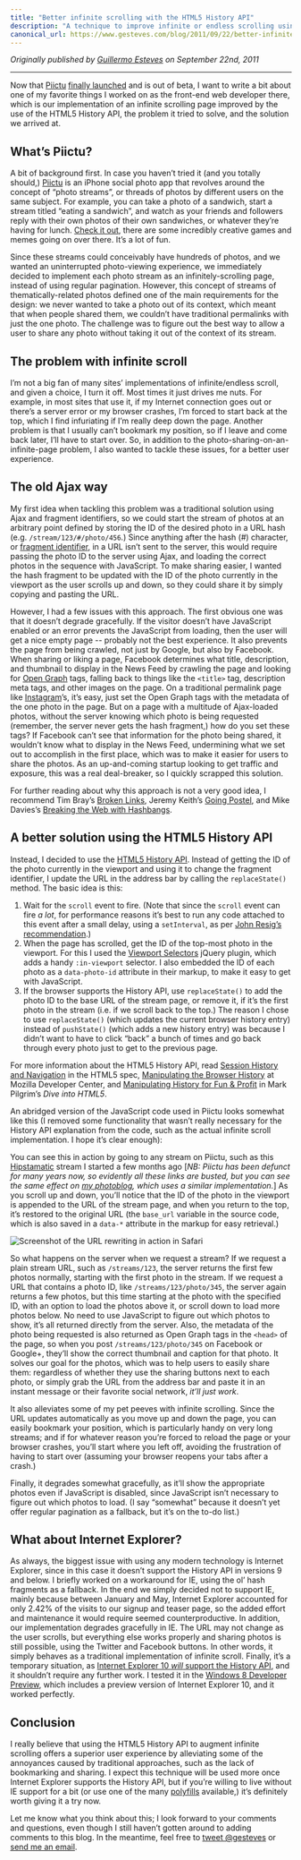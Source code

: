 ```yaml
---
title: "Better infinite scrolling with the HTML5 History API"
description: "A technique to improve infinite or endless scrolling using the HTML5 History API."
canonical_url: https://www.gesteves.com/blog/2011/09/22/better-infinite-scrolling-with-the-html5-history-api/
---
```


_Originally published by [Guillermo Esteves](https://www.gesteves.com) on September 22nd, 2011_

***

Now that [Piictu][piictu] [finally launched][tc] and is out of beta, I want to write a bit about one of my favorite things I worked on as the front-end web developer there, which is our implementation of an infinite scrolling page improved by the use of the <abbr>HTML5</abbr> History <abbr>API</abbr>, the problem it tried to solve, and the solution we arrived at.

[tc]: http://techcrunch.com/2011/09/22/piictu-launches-grabs-seed-funding-to-grow-its-game-ified-photo-sharing-app/

## What’s Piictu?

A bit of background first. In case you haven’t tried it (and you totally should,) [Piictu][piictu] is an iPhone social photo app that revolves around the concept of “photo streams”, or threads of photos by different users on the same subject. For example, you can take a photo of a sandwich, start a stream titled “eating a sandwich”, and watch as your friends and followers reply with their own photos of their own sandwiches, or whatever they’re having for lunch. [Check it out][appstore], there are some incredibly creative games and memes going on over there. It’s a lot of fun.

[piictu]: http://piictu.com
[appstore]: http://itunes.apple.com/us/app/piictu/id439888569?mt=8&ls=1

Since these streams could conceivably have hundreds of photos, and we wanted an uninterrupted photo-viewing experience, we immediately decided to implement each photo stream as an infinitely-scrolling page, instead of using regular pagination. However, this concept of streams of thematically-related photos defined one of the main requirements for the design: we never wanted to take a photo out of its context, which meant that when people shared them, we couldn’t have traditional permalinks with just the one photo. The challenge was to figure out the best way to allow a user to share any photo without taking it out of the context of its stream.

## The problem with infinite scroll

I’m not a big fan of many sites’ implementations of infinite/endless scroll, and given a choice, I turn it off. Most times it just drives me nuts. For example, in most sites that use it, if my Internet connection goes out or there’s a server error or my browser crashes, I’m forced to start back at the top, which I find infuriating if I’m really deep down the page. Another problem is that I usually can’t bookmark my position, so if I leave and come back later, I’ll have to start over. So, in addition to the photo-sharing-on-an-infinite-page problem, I also wanted to tackle these issues, for a better user experience.

## The old Ajax way

My first idea when tackling this problem was a traditional solution using Ajax and fragment identifiers, so we could start the stream of photos at an arbitrary point defined by storing the ID of the desired photo in a <abbr>URL</abbr> hash (e.g. `/stream/123/#/photo/456`.) Since anything after the hash (#) character, or [fragment identifier][hash], in a <abbr>URL</abbr> isn’t sent to the server, this would require passing the photo ID to the server using Ajax, and loading the correct photos in the sequence with JavaScript. To make sharing easier, I wanted the hash fragment to be updated with the ID of the photo currently in the viewport as the user scrolls up and down, so they could share it by simply copying and pasting the <abbr>URL</abbr>.

[hash]: http://en.wikipedia.org/wiki/Fragment_identifier

However, I had a few issues with this approach. The first obvious one was that it doesn’t degrade gracefully. If the visitor doesn’t have JavaScript enabled or an error prevents the JavaScript from loading, then the user will get a nice empty page -- probably not the best experience. It also prevents the page from being crawled, not just by Google, but also by Facebook. When sharing or liking a page, Facebook determines what title, description, and thumbnail to display in the News Feed by crawling the page and looking for [Open Graph][og] tags, falling back to things like the `<title>` tag, description meta tags, and other images on the page. On a traditional permalink page like [Instagram][ell]’s, it’s easy, just set the Open Graph tags with the metadata of the one photo in the page. But on a page with a multitude of Ajax-loaded photos, without the server knowing which photo is being requested (remember, the server never gets the hash fragment,) how do you set these tags? If Facebook can’t see that information for the photo being shared, it wouldn’t know what to display in the News Feed, undermining what we set out to accomplish in the first place, which was to make it easier for users to share the photos. As an up-and-coming startup looking to get traffic and exposure, this was a real deal-breaker, so I quickly scrapped this solution.

[ell]: http://instagr.am/p/C5f6F/
[og]: https://developers.facebook.com/docs/opengraph/

<aside><p>For further reading about why this approach is not a very good idea, I recommend Tim Bray’s <a href="http://www.tbray.org/ongoing/When/201x/2011/02/09/Hash-Blecch">Broken Links</a>, Jeremy Keith’s <a href="http://adactio.com/journal/4346/">Going Postel</a>, and Mike Davies’s <a href="http://isolani.co.uk/blog/javascript/BreakingTheWebWithHashBangs">Breaking the Web with Hashbangs</a>.</p></aside>

## A better solution using the <abbr>HTML5</abbr> History <abbr>API</abbr>

Instead, I decided to use the [<abbr>HTML5</abbr> History <abbr>API</abbr>][whatwg]. Instead of getting the ID of the photo currently in the viewport and using it to change the fragment identifier, I update the <abbr>URL</abbr> in the address bar by calling the `replaceState()` method. The basic idea is this:

[whatwg]: http://www.whatwg.org/specs/web-apps/current-work/multipage/history.html

1. Wait for the `scroll` event to fire. (Note that since the `scroll` event can fire *a lot*, for performance reasons it’s best to run any code attached to this event after a small delay, using a `setInterval`, as per [John Resig’s recommendation][ejohn].)
2. When the page has scrolled, get the ID of the top-most photo in the viewport. For this I used the [Viewport Selectors][vs] jQuery plugin, which adds a handy `:in-viewport` selector. I also embedded the ID of each photo as a `data-photo-id` attribute in their markup, to make it easy to get with JavaScript.
3. If the browser supports the History <abbr>API</abbr>, use `replaceState()` to add the photo ID to the base <abbr>URL</abbr> of the stream page, or remove it, if it’s the first photo in the stream (i.e. if we scroll back to the top.) The reason I chose to use `replaceState()` (which updates the current browser history entry) instead of `pushState()` (which adds a new history entry) was because I didn’t want to have to click “back” a bunch of times and go back through every photo just to get to the previous page.

<aside><p>For more information about the <abbr>HTML5</abbr> History <abbr>API</abbr>, read <a href="http://www.whatwg.org/specs/web-apps/current-work/multipage/history.html">Session History and Navigation</a> in the <abbr>HTML5</abbr> spec, <a href="https://developer.mozilla.org/en/DOM/Manipulating_the_browser_history">Manipulating the Browser History</a> at Mozilla Developer Center, and <a href="http://diveintohtml5.org/history.html">Manipulating History for Fun &amp; Profit</a> in Mark Pilgrim’s <cite>Dive into <abbr>HTML5</abbr></cite>.</p></aside>

An abridged version of the JavaScript code used in Piictu looks somewhat like this (I removed some functionality that wasn’t really necessary for the History <abbr>API</abbr> explanation from the code, such as the actual infinite scroll implementation. I hope it’s clear enough): 

<script src="https://gist.github.com/gesteves/1a3ab87ce6c6f18b5a2aa895b18d9eb1.js"></script>

You can see this in action by going to any stream on Piictu, such as this [Hipstamatic][hip] stream I started a few months ago \[_NB: Piictu has been defunct for many years now, so evidently all these links are busted, but you can see the same effect on [my photoblog][aet], which uses a similar implementation._\] As you scroll up and down, you’ll notice that the ID of the photo in the viewport is appended to the <abbr>URL</abbr> of the stream page, and when you return to the top, it’s restored to the original <abbr>URL</abbr> (the `base_url` variable in the source code, which is also saved in a `data-*` attribute in the markup for easy retrieval.)

[aet]: https://www.allencompassingtrip.com

![Screenshot of the URL rewriting in action in Safari](blog/2011-09-22-better-infinite-scrolling-with-the-html5-history-api/piictu-stream.jpg)


[hip]: http://piictu.com/streams/4df4fcc02d26880001000353

So what happens on the server when we request a stream? If we request a plain stream <abbr>URL</abbr>, such as `/streams/123`, the server returns the first few photos normally, starting with the first photo in the stream. If we request a <abbr>URL</abbr> that contains a photo ID, like `/streams/123/photo/345`, the server again returns a few photos, but this time starting at the photo with the specified ID, with an option to load the photos above it, or scroll down to load more photos below. No need to use JavaScript to figure out which photos to show, it’s all returned directly from the server. Also, the metadata of the photo being requested is also returned as Open Graph tags in the `<head>` of the page, so when you post `/streams/123/photo/345` on Facebook or Google+, they’ll show the correct thumbnail and caption for that photo. It solves our goal for the photos, which was to help users to easily share them: regardless of whether they use the sharing buttons next to each photo, or simply grab the <abbr>URL</abbr> from the address bar and paste it in an instant message or their favorite social network, *it’ll just work*.

It also alleviates some of my pet peeves with infinite scrolling. Since the <abbr>URL</abbr> updates automatically as you move up and down the page, you can easily bookmark your position, which is particularly handy on very long streams; and if for whatever reason you’re forced to reload the page or your browser crashes, you’ll start where you left off, avoiding the frustration of having to start over (assuming your browser reopens your tabs after a crash.)

Finally, it degrades somewhat gracefully, as it’ll show the appropriate photos even if JavaScript is disabled, since JavaScript isn’t necessary to figure out which photos to load. (I say “somewhat” because it doesn’t yet offer regular pagination as a fallback, but it’s on the to-do list.)

[ejohn]: http://ejohn.org/blog/learning-from-twitter/
[vs]: http://www.appelsiini.net/projects/viewport

## What about Internet Explorer?

As always, the biggest issue with using any modern technology is Internet Explorer, since in this case it doesn’t support the History <abbr>API</abbr> in versions 9 and below. I briefly worked on a workaround for <abbr>IE</abbr>, using the ol’ hash fragments as a fallback. In the end we simply decided not to support <abbr>IE</abbr>, mainly because between January and May, Internet Explorer accounted for only 2.42% of the visits to our signup and teaser page, so the added effort and maintenance it would require seemed counterproductive. In addition, our implementation degrades gracefully in <abbr>IE</abbr>. The <abbr>URL</abbr> may not change as the user scrolls, but everything else works properly and sharing photos is still possible, using the Twitter and Facebook buttons. In other words, it simply behaves as a traditional implementation of infinite scroll. Finally, it’s a temporary situation, as [Internet Explorer 10 *will* support the History <abbr>API</abbr>][ie10], and it shouldn’t require any further work. I tested it in the [Windows 8 Developer Preview][win8], which includes a preview version of Internet Explorer 10, and it worked perfectly.

[ie10]: http://msdn.microsoft.com/en-us/ie/hh272905#_HTML5History
[win8]: http://msdn.microsoft.com/en-us/windows/apps/br229516

## Conclusion

I really believe that using the <abbr>HTML5</abbr> History <abbr>API</abbr> to augment infinite scrolling offers a superior user experience by alleviating some of the annoyances caused by traditional approaches, such as the lack of bookmarking and sharing. I expect this technique will be used more once Internet Explorer supports the History <abbr>API</abbr>, but if you’re willing to live without <abbr>IE</abbr> support for a bit (or use one of the many [polyfills][poly] available,) it’s definitely worth giving it a try now.

[poly]: https://github.com/Modernizr/Modernizr/wiki/HTML5-Cross-Browser-Polyfills

Let me know what you think about this; I look forward to your comments and questions, even though I still haven’t gotten around to adding comments to this blog. In the meantime, feel free to [tweet @gesteves][tweet] or [send me an email][email].

[tweet]: https://twitter.com/intent/tweet?text=%40gesteves%20 
[email]: mailto:contact@gesteves.com
